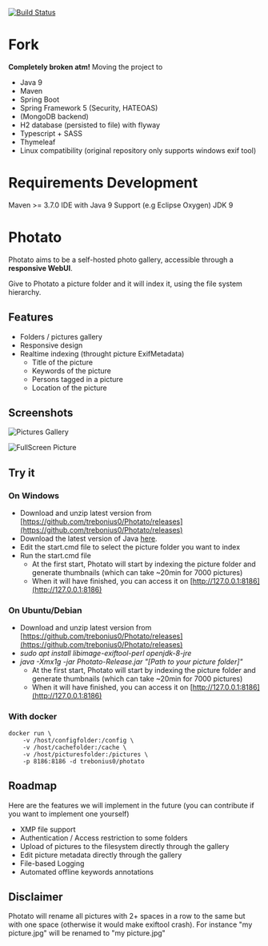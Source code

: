 [![Build Status](https://travis-ci.org/friesoft/Photato.svg?branch=master)](https://travis-ci.org/friesoft/Photato)

# Fork
**Completely broken atm!**
Moving the project to 
* Java 9
* Maven
* Spring Boot
* Spring Framework 5 (Security, HATEOAS)
* (MongoDB backend)
* H2 database (persisted to file) with flyway
* Typescript + SASS
* Thymeleaf
* Linux compatibility (original repository only supports windows exif tool)


# Requirements Development
Maven >= 3.7.0
IDE with Java 9 Support (e.g Eclipse Oxygen)
JDK 9

# Photato

Photato aims to be a self-hosted photo gallery, accessible through a **responsive WebUI**. 

Give to Photato a picture folder and it will index it, using the file system hierarchy. 

## Features
* Folders / pictures gallery
* Responsive design
* Realtime indexing (throught picture ExifMetadata) 
  * Title of the picture
  * Keywords of the picture
  * Persons tagged in a picture
  * Location of the picture

## Screenshots
![Pictures Gallery](https://i.imgur.com/XCj4uYV.png)

![FullScreen Picture](https://i.imgur.com/LxjRbjI.png)

## Try it
### On Windows
* Download and unzip latest version from [https://github.com/trebonius0/Photato/releases](https://github.com/trebonius0/Photato/releases)
* Download the latest version of Java [here](https://www.java.com/fr/download/).
* Edit the start.cmd file to select the picture folder you want to index 
* Run the start.cmd file
  * At the first start, Photato will start by indexing the picture folder and generate thumbnails (which can take ~20min for 7000 pictures)
  * When it will have finished, you can access it on [http://127.0.0.1:8186](http://127.0.0.1:8186)

### On Ubuntu/Debian
* Download and unzip latest version from [https://github.com/trebonius0/Photato/releases](https://github.com/trebonius0/Photato/releases)
* *sudo apt install libimage-exiftool-perl openjdk-8-jre*
* *java -Xmx1g -jar Photato-Release.jar "[Path to your picture folder]"*
  * At the first start, Photato will start by indexing the picture folder and generate thumbnails (which can take ~20min for 7000 pictures)
  * When it will have finished, you can access it on [http://127.0.0.1:8186](http://127.0.0.1:8186)

### With docker
```
docker run \
    -v /host/configfolder:/config \
    -v /host/cachefolder:/cache \
    -v /host/picturesfolder:/pictures \
    -p 8186:8186 -d trebonius0/photato
```

## Roadmap
Here are the features we will implement in the future (you can contribute if you want to implement one yourself)
- XMP file support
- Authentication / Access restriction to some folders
- Upload of pictures to the filesystem directly through the gallery
- Edit picture metadata directly through the gallery
- File-based Logging
- Automated offline keywords annotations

## Disclaimer
Photato will rename all pictures with 2+ spaces in a row to the same but with one space (otherwise it would make exiftool crash). For instance "my  picture.jpg" will be renamed to "my picture.jpg"
